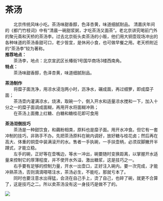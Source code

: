 # 茶汤  

&emsp;&emsp;北京传统风味小吃。茶汤味甜香醇，色泽杏黄，味道细腻耐品。  清嘉庆年间的《都门竹枝词》中有“清晨一碗甜浆粥，才吃茶汤又面茶”。老北京讲究喝前门外的聚元斋和天桥的茶汤李。过去北京街头卖茶汤的小贩，他们用大铜壶现场冲出的各种味道的茶汤香甜可口，老少皆宜，是休闲小食，也可做早餐之用。老天桥附近的“茶汤李”较为著称。  
**推荐地点：**  
&emsp;&emsp;茶汤李，地点：北京宣武区长椿街1号国华商场3楼西南角。  
**特点：**  
&emsp;&emsp;茶汤味甜香醇，色泽杏黄，味道细腻耐品。  

**茶汤制作**  
&emsp;&emsp;将糜子面洗净，用凉水浸泡两小时，沥净水，碾成面，再过细箩，即成糜子面；  
&emsp;&emsp;茶汤壶内灌满凉水，烧沸，取碗一个，倒入开水和适量凉水搅和一下，加入十分之一的糜子面调成面糊，再用开水将面糊冲熟；  
&emsp;&emsp;在茶汤上面撒上红糖、白糖和糖桂花即可食用  

**茶汤沏倒技巧**  
&emsp;&emsp;茶汤是一种甜饮食，和藕粉相类，原料也是糜子面。用开水冲食。但它有一套冲制的技巧，非熟手不办。先把茶汤原料在碗内调好，放好糖与桂花卤；然后再在高大、体重的铜壶中装满滚开的水。售者一手执碗，一手扶壶柄，必须双脚撇开半蹲式，才能立稳。  
&emsp;&emsp;左手的碗，正好等在壶嘴边，等水一冲出，碗要随时变换距离，以掌握开水适量来控制它的厚薄程度，并不使开水外溢，激出糖浆，这是技巧之一。  
&emsp;&emsp;右手要有足够的控制力量，开水一出壶口，正好注入碗内。要一次完成，才能冲熟茶汤，否则滴滴嗒嗒注水，茶汤必生，不能吃，那就亏本了。  
&emsp;&emsp;同时也要注意水出得猛，会浇在自己手上，烫了自己，也碎了碗，就更不合算了，这是技巧之二。所以卖茶汤没有这一身技巧是做不了的。  

![](https://raw.gitmirror.com/szqq0512/Pic/main/img/202201211933875.png)  